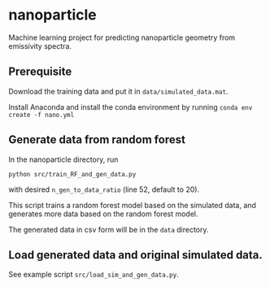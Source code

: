 # nanoparticle
Machine learning project for predicting nanoparticle geometry from emissivity spectra.

## Prerequisite
Download the training data and put it in `data/simulated_data.mat`.

Install Anaconda and install the conda environment by running
`conda env create -f nano.yml`

## Generate data from random forest
In the nanoparticle directory, run

`python src/train_RF_and_gen_data.py`

with desired `n_gen_to_data_ratio` (line 52, default to 20).

This script trains a random forest model based on the simulated data, and
generates more data based on the random forest model.

The generated data in csv form will be in the `data` directory.

## Load generated data and original simulated data.
See example script `src/load_sim_and_gen_data.py`.
